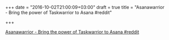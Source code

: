 +++
date = "2016-10-02T21:00:09+03:00"
draft = true
title = "Asanawarrior - Bring the power of Taskwarrior to Asana  #reddit"

+++

<p><a href="https://t.co/BsMEOZ5Lp7">Asanawarrior - Bring the power of Taskwarrior to Asana  #reddit</a></p>
